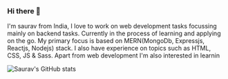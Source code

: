 ### Hi there 👋

I'm saurav from India, I love to work on web development tasks focussing mainly on backend tasks. Currently in the process of learning and applying on the go. My primary focus is based on MERN(MongoDb, Expressjs, Reactjs, Nodejs) stack. I also have experience on topics such as HTML, CSS, JS & Sass. Apart from web development I'm also interested in learnin

![Saurav's GitHub stats](https://github-readme-stats.vercel.app/api?username=sauravrajleaf&theme=radical&show_icons=true)

